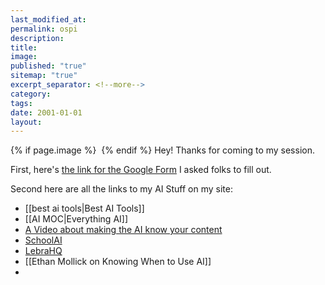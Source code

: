 ```yaml
---
last_modified_at: 
permalink: ospi
description: 
title: 
image: 
published: "true"
sitemap: "true"
excerpt_separator: <!--more-->
category: 
tags: 
date: 2001-01-01
layout:
---
```



{% if page.image %} <img src="{{ page.image }}" alt=""> {% endif %}
Hey! Thanks for coming to my session. 

First, here's [the link for the Google Form](https://forms.gle/bE48c91c1c1bjNMg6) I asked folks to fill out. 

Second here are all the links to my AI Stuff on my site: 

- [[best ai tools|Best AI Tools]]
- [[AI MOC|Everything AI]]
- [A Video about making the AI know your content](https://youtu.be/Mo8xYoel2mw)
- [SchoolAI](https://app.schoolai.com/sign-up-invite?invitedBy=user_2TfkAQGPA5YbCR7KXBhRQ4S1Uyx)
- [LebraHQ](https://lebrahq.com)
- [[Ethan Mollick on Knowing When to Use AI]]
- 